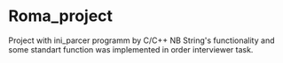 # Roma_project
Project with ini_parcer programm by C/C++
NB String's functionality and some standart function was implemented in order interviewer task.
